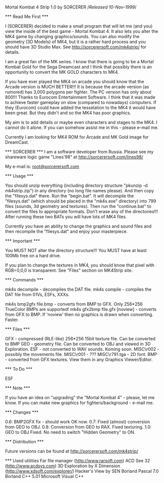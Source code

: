 Mortal Kombat 4 Strip 1.0 by SORCERER /*Released 10-Nov-1999*/


*** Read Me First ***

 I (SORCERER) decided to make a small program that will let me (and you) view
the inside of the best game - Mortal Kombat 4.
 It also lets you alter the MK4 game by changing graphics/sounds. You can also
modify the geometry (3D Models) of MK4, but it is a rather hard process and you
should have 3D Studio Max. See http://sorcerersoft.com/mk4strip/ for details.

 I am a great fan of the MK series. I know that there is going to be a
Mortal Kombat Gold for the Sega Dreamcast and I think that possibly there is
an opportunity to convert the MK GOLD characters to MK4.

 If you have ever played the MK4 on arcade you should know that the Arcade
version is MUCH BETTER!!! It is because the arcade version (as rumored) has
3,000 polygons per fighter. The PC version has only about 800!!! Thanks to
Eurocom Entertainment Software.
 I think that it was made to achieve faster gameplay on slow (compared to
nowadays) computers. If they (Eurocom) could have added the tesselation to
the MK4 it would have been great. But they didn't and so the MK4 has poor
graphics.

 My aim is to add details or maybe even characters and stages to the MK4.
I cannot do it alone. If you can somehow assist me in this - please e-mail me.

 Currently I am looking for MK4 ROM for Arcade and MK Gold image for DreamCast.


*** SORCERER ***
 I am a software developer from Russia. Please see my shareware logic game
"Lines'98" at http://sorcerersoft.com/lines98/

My e-mail is: root@sorcerersoft.com


*** Usage ***

You should unzip everything (including directory structure
 "pkunzip -d mk4strip.zip") in any directory (no long file names please).
And then copy the "filesys.dat" there.
 Run the "begin.bat". It will decompile the "filesys.dat" (which should be
placed in the "mk4s.exe" directory) into 799 files (sounds, 3d geometry and
textures). Then run the "continue.bat" to convert the files to appropriate
formats. Don't erase any of the directories!!!
 After running these two BATs you will have lots of MK4 files.

 Currently you have an ability to change the graphics and sound files and then
recompile the "filesys.dat" and enjoy your masterpiece.


*** Important ***

 You MUST NOT alter the directory structure!!!
 You MUST have at least 100Mb free on a hard drive.

 If you plan to change the textures in MK4, you should know that pixel with
RGB=0,0,0 is transparent. See "Files" section on MK4Strip site.


*** Commands ***

 mk4s decompile                  - decompiles the DAT file.
 mk4s compile                    - compiles the DAT file from 01Vs, ESFs, XXXs.

 mk4s bmp2gfx file.bmp           - converts from BMP to GFX. Only 256*256
                                   TrueColor BMPs are supported!
 mk4s gfx2bmp file.gfx [noview]  - converts from GFX to BMP. If 'noview' then
                                   no graphics is drawn when converting. Faster.


*** Files ***

 GFX - compressed (RLE-like) 256*256 15bit texture file. Can be converted to BMP
 GEO - geometry file. Can be converted to OBJ and viewed in 3D Exploration.
 ESF - not converted to WAV sounds. Koming soon.
 MISC\r002 - possibly the movements file.
 MISC\r001 - ???
 MISC\r791.tga - 2D font.
 BMP - converted from GFX textures. View them in any Graphics Viewer/Editor.


*** To Do ***

ESF


*** Note ***

 If you have an idea on "upgrading" the "Mortal Kombat 4" - please, let me know.
 If you can make new graphics for fighters/background - e-mail me.


*** Changes ***

 0.6: BMP2GFX fix - should work OK now.
 0.7: Fixed (almost) conversion from GEO to OBJ.
 0.8: Conversion from GEO to RAX. Fixed texturing.
 1.0: GEO to OBJ Fixed. No need to switch "Hidden Geometry" to ON.


*** Distribution ***

 Future versions can be found at http://sorcerersoft.com/mk4strip/


*** Used utilities
Far file manager (http://www.rarsoft.com)
ACD See 32 (http://www.acdsys.com)
3D Exploration by X Dimension (http://www.xdsoft.com/explorer/)
Hacker's View by SEN
Borland Pascal 7.0
Borland C++ 5.01
Microsoft Visual C++
